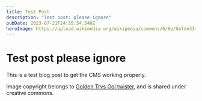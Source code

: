 ```yaml
---
title: Test Post
description: "Test post: please ignore"
pubDate: 2023-07-21T14:55:54.548Z
heroImage: https://upload.wikimedia.org/wikipedia/commons/6/6e/Golde33443.jpg
---
```

# Test post please ignore

This is a test blog post to get the CMS working properly.

Image copyright belongs to [Golden Trvs Gol twister](https://commons.wikimedia.org/wiki/User:Golden_Trvs_Gol_twister), and is shared under creative commons.